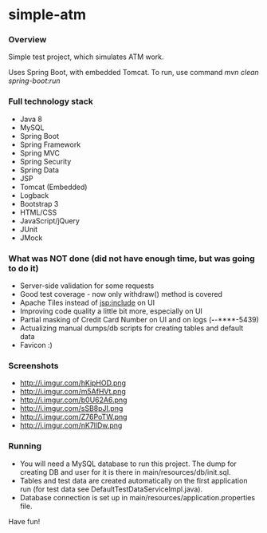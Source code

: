 # simple-atm

### Overview
Simple test project, which simulates ATM work.

Uses Spring Boot, with embedded Tomcat. To run, use command
*mvn clean spring-boot:run*

### Full technology stack
* Java 8
* MySQL
* Spring Boot
* Spring Framework
* Spring MVC
* Spring Security
* Spring Data
* JSP
* Tomcat (Embedded)
* Logback
* Bootstrap 3
* HTML/CSS
* JavaScript/jQuery
* JUnit
* JMock

### What was NOT done (did not have enough time, but was going to do it)
* Server-side validation for some requests
* Good test coverage - now only withdraw() method is covered
* Apache Tiles instead of <jsp:include> on UI
* Improving code quality a little bit more, especially on UI
* Partial masking of Credit Card Number on UI and on logs (****-****-****-5439)
* Actualizing manual dumps/db scripts for creating tables and default data
* Favicon :)

### Screenshots
* http://i.imgur.com/hKipHOD.png
* http://i.imgur.com/m5AfHVt.png
* http://i.imgur.com/b0U62A6.png
* http://i.imgur.com/sSB8pJI.png
* http://i.imgur.com/Z76PoTW.png
* http://i.imgur.com/nK7llDw.png

### Running
* You will need a MySQL database to run this project. The dump for creating DB and user for it is there in main/resources/db/init.sql.
* Tables and test data are created automatically on the first application run (for test data see DefaultTestDataServiceImpl.java).
* Database connection is set up in main/resources/application.properties file.

Have fun!
